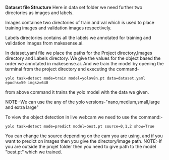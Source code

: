 <b>Dataset file Structure</b>
Here in data set folder we need further two directories as images and labels.

Images containse two directories of train and val which is used to place training images and validation images respectively.

Labels directories contains all the labels we annotated for training and validation images from makesense.ai.

In dataset.yaml file we place the paths for the Project directory,Images directory and Labels directory. We give the values for the object based the order we annotated in makesense.ai. And we train the model by opening the terminal from the project directory
and executing the command-

    yolo task=detect mode=train model=yolov8n.pt data=dataset.yaml epochs=50 imgsz=640

from above command it trains the yolo model with the data we given.

NOTE:-We can use the any of the yolo versions-"nano,medium,small,large and extra large"

To view the object detection in live webcam we need to use the command:-

    yolo task=detect mode=predict model=best.pt source=0,1,2 show=True

You can change the source depending on the cam you are using, and if you want to predict on images then you give the directory/image path.
NOTE:-If you are outside the projet folder then you need to give path to the model "best.pt" which we trained.
